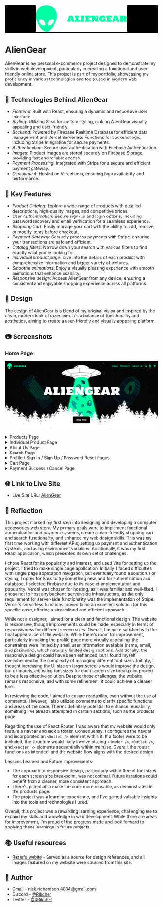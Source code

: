 <p align="center" style="background-color: black">
 <img src="/public/navbar/NavbarAppIcon.svg" alt="AlienGear Logo" width="300" />
</p>

# AlienGear


AlienGear is my personal e-commerce project designed to demonstrate my skills in web development, particularly in creating a functional and user-friendly online store. This project is part of my portfolio, showcasing my proficiency in various technologies and tools used in modern web development.

## 🚀 Technologies Behind AlienGear

- *Frontend*: Built with React, ensuring a dynamic and responsive user interface.
- *Styling*: Utilizing Scss for custom styling, making AlienGear visually appealing and user-friendly.
- *Backend*: Powered by Firebase Realtime Database for efficient data management and Vercel Serverless Functions for backend logic, including Stripe integration for secure payments.
- *Authentication*: Secure user authentication with Firebase Authentication.
- *Images*: Product images are stored securely on Firebase Storage, providing fast and reliable access.
- *Payment Processing*: Integrated with Stripe for a secure and efficient payment gateway.
- *Deployment*: Hosted on Vercel.com, ensuring high availability and performance.

## 🌟 Key Features

- *Product Catalog*: Explore a wide range of products with detailed descriptions, high-quality images, and competitive prices.
- *User Authentication*: Secure sign-up and login options, including password recovery and email verification for a seamless experience.
- *Shopping Cart*: Easily manage your cart with the ability to add, remove, or modify items before checkout.
- *Payment Gateway*: Securely process payments with Stripe, ensuring your transactions are safe and efficient.
- *Catalog filters*: Narrow down your search with various filters to find exactly what you're looking for.
- *Individual product page*: Dive into the details of each product with comprehensive information and bigger variety of pictures.
- *Smoothe animations*: Enjoy a visually pleasing experience with smooth animations that enhance usability.
- *Responsive design*: Access AlienGear from any device, ensuring a consistent and enjoyable shopping experience across all platforms.

## 🎨 Design

The design of AlienGear is a blend of my original vision and inspired by the clean, modern look of razer.com. It's a balance of functionality and aesthetics, aiming to create a user-friendly and visually appealing platform.

## 📷 Screenshots

### Home Page

![](/screenshots/home_page.png)

<details>
<summary>Products Page</summary>

![](/screenshots/product_page.png)

</details>

<details>
<summary>Individual Product Page</summary>

![](/screenshots/individualProduct_page.png)
![](/screenshots/pads_individual_page.png)

</details>

<details>
<summary>About Us Page</summary>

![](/screenshots/about_us_page.png)

</details>

<details>
<summary>Search Page</summary>

![](/screenshots/search_page.png)

</details>

<details>
<summary>Profile / Sign In / Sign Up / Password Reset Pages</summary>

![](/screenshots/profile_page.png)
![](/screenshots/sign_in_page.png)
![](/screenshots/sign_up_page.png)
![](/screenshots/password_reset_page.png)

</details>

<details>
<summary>Cart Page</summary>

![](/screenshots/cart_page.png)

</details>

<details>
<summary>Payment Success / Cancel Page</summary>

![](/screenshots/success_page.png)
![](/screenshots/cancel_page.png)

</details>

## 🌐 Link to Live Site

- Live Site URL: [AlienGear](https://aliengear.vercel.app/)

## 💭 Reflection

This project marked my first step into designing and developing a computer accessories web store. My primary goals were to implement functional authentication and payment systems, create a user-friendly shopping cart and search functionality, and enhance my web design skills. This was my first time working with different APIs, setting up payment and authentication systems, and using environment variables. Additionally, it was my first React application, which presented its own set of challenges.

I chose React for its popularity and interest, and used Vite for setting up the project. I tried to make single page application. Initially, I faced difficulties with single page application navigation, but eventually found a solution. For styling, I opted for Sass to try something new, and for authentication and database, I selected Firebase due to its ease of implementation and popularity. Vercel was chosen for hosting, as it was familiar and well-liked. I chose not to host any backend server-side infrastructure, as the only requirement for server-side functionality was the implementation of Stripe. Vercel's serverless functions proved to be an excellent solution for this specific case, offering a streamlined and efficient approach.

While not a designer, I aimed for a clean and functional design. The website is responsive, though improvements could be made, especially in terms of responsivness for different screen sizes. 
Overall, I'm quite satisfied with the final appearance of the website. While there's room for improvement, particularly in making the profile page more visually appealing, the constraints were limited by small user information available (name, email, and password), which naturally limited design options. Additionally, the responsive design could have been enhanced, but I found myself overwhelmed by the complexity of managing different font sizes. Initially, I thought increasing the UI size on larger screens would improve the design, but ultimately, adjusting font sizes for each screen size breakpoint proved to be a less effective solution. Despite these challenges, the website remains responsive, and with some refinement, it could achieve a cleaner look.

In reviewing the code, I aimed to ensure readability, even without the use of comments. However, I also utilized comments to clarify specific functions and areas of the code. There's definitely potential to enhance reusability, something I've already attempted in certain sections, such as the products page.

Regarding the use of React Router, I was aware that my website would only feature a navbar and lack a footer. Consequently, I configured the navbar and incorporated an ```<Outlet />``` element within it. If a footer were to be included, the structure would likely involve placing ```<Header />```, ```<Outlet />```, and ```<Footer />``` elements sequentially within main.jsx. Overall, the router functions as intended, and the website flow aligns with the desired design

Lessons Learned and Future Improvements:
- The approach to responsive design, particularly with different font sizes for each screen size breakpoint, was not optimal. Future iterations could benefit from a cleaner, more consistent approach.
- There's potential to make the code more reusable, as demonstrated in the products page.
- The project was a learning experience, and I've gained valuable insights into the tools and technologies I used.

Overall, this project was a rewarding learning experience, challenging me to expand my skills and knowledge in web development. While there are areas for improvement, I'm proud of the progress made and look forward to applying these learnings in future projects.

## 📚 Useful resources

- [Razer's webite](https://www.razer.com/store) - Served as a source for design references, and all images featured on my website were sourced from this site.

## 👤 Author

- Gmail - [nick.richardson.4884@gmail.com](mailto:nick.richardson.4884@gmail.com)
- Discord - [@Rikcher](https://discordapp.com/users/259270379942445056)
- Twitter - [@4Rikcher](https://twitter.com/4Rikcher)

